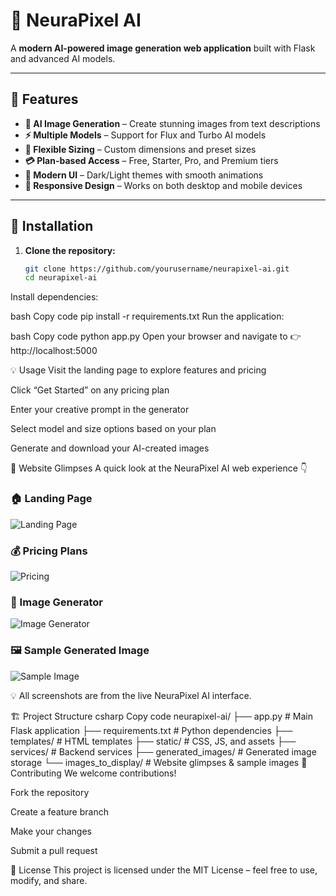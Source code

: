 # 🌌 NeuraPixel AI

A **modern AI-powered image generation web application** built with Flask and advanced AI models.

---

## 🚀 Features

- **🧠 AI Image Generation** – Create stunning images from text descriptions  
- **⚡ Multiple Models** – Support for Flux and Turbo AI models  
- **📏 Flexible Sizing** – Custom dimensions and preset sizes  
- **💳 Plan-based Access** – Free, Starter, Pro, and Premium tiers  
- **🎨 Modern UI** – Dark/Light themes with smooth animations  
- **📱 Responsive Design** – Works on both desktop and mobile devices  

---

## 🧩 Installation

1. **Clone the repository:**
   ```bash
   git clone https://github.com/yourusername/neurapixel-ai.git
   cd neurapixel-ai
Install dependencies:

bash
Copy code
pip install -r requirements.txt
Run the application:

bash
Copy code
python app.py
Open your browser and navigate to
👉 http://localhost:5000

💡 Usage
Visit the landing page to explore features and pricing

Click “Get Started” on any pricing plan

Enter your creative prompt in the generator

Select model and size options based on your plan

Generate and download your AI-created images

🌆 Website Glimpses
A quick look at the NeuraPixel AI web experience 👇

### 🏠 Landing Page
![Landing Page](sample_images/landing_page.png)

### 💰 Pricing Plans
![Pricing](sample_images/pricing.png)

### 🎨 Image Generator
![Image Generator](sample_images/image_gen.png)

### 🖼️ Sample Generated Image
![Sample Image](sample_images/sample_image.png)

💡 All screenshots are from the live NeuraPixel AI interface.

🏗️ Project Structure
csharp
Copy code
neurapixel-ai/
├── app.py                 # Main Flask application
├── requirements.txt       # Python dependencies
├── templates/             # HTML templates
├── static/                # CSS, JS, and assets
├── services/              # Backend services
├── generated_images/      # Generated image storage
└── images_to_display/     # Website glimpses & sample images
🤝 Contributing
We welcome contributions!

Fork the repository

Create a feature branch

Make your changes

Submit a pull request

🪪 License
This project is licensed under the MIT License – feel free to use, modify, and share.
